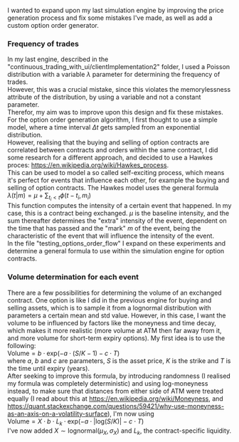 I wanted to expand upon my last simulation engine by improving the price generation process and fix some mistakes I've made, as well as add a custom option order generator.  
### Frequency of trades   
In my last engine, described in the "continuous_trading_with_ui/clientImplementation2" folder, I used a Poisson distribution with a variable $\lambda$ parameter for determining the frequency of trades.    
However, this was a crucial mistake, since this violates the memorylessness attribute of the distribution, by using a variable and not a constant parameter.  
Therefor, my aim was to improve upon this design and fix these mistakes.  
For the option order generation algorithm, I first thought to use a simple model, where a time interval $\Delta t$ gets sampled from an exponential distribution.  
However, realising that the buying and selling of option contracts are correlated between contracts and orders within the same contract, I did some research for a different approach, and decided to use a Hawkes proces: https://en.wikipedia.org/wiki/Hawkes_process.  
This can be used to model a so called self-exciting process, which means it's perfect for events that influence each other, for example the buying and selling of option contracts.
The Hawkes model uses the general formula  
$\lambda(t|m)=\mu+\sum_{t_i\lt t}\phi(t-t_i,m_i)$  
This function computes the intensity of a certain event that happened. In my case, this is a contract being exchanged. $\mu$ is the baseline intensity, and the sum thereafter determines the "extra" intensity of the event, dependent on the time that has passed and the "mark" $m$ of the event, being the characteristic of the event that will influence the intensity of the event.  
In the file "testing_options_order_flow" I expand on these experiments and determine a general formula to use within the simulation engine for option contracts.
### Volume determination for each event  
There are a few possibilities for determining the volume of an exchanged contract. One option is like I did in the previous engine for buying and selling assets, which is to sample it from a lognormal distribution with parameters a certain mean and std value. However, in this case, I want the volume to be influenced by factors like the moneyness and time decay, which makes it more realistic (more volume at ATM then far away from it, and more volume for short-term expiry options). My first idea is to use the following:  
$\text{Volume}=b\cdot\text{exp}(-a\cdot (S/K-1)-c\cdot T)$  
where $a$, $b$ and $c$ are parameters, $S$ is the asset price, $K$ is the strike and $T$ is the time until expiry (years).  
After seeking to improve this formula, by introducing randomness (I realised my formula was completely deterministic) and using log-moneyness instead, to make sure that distances from either side of ATM were treated equally (I read about this at https://en.wikipedia.org/wiki/Moneyness, and https://quant.stackexchange.com/questions/59421/why-use-moneyness-as-an-axis-on-a-volatility-surface), I'm now using  
$\text{Volume}=X\cdot b\cdot L_k\cdot\text{exp}(-a\cdot |\text{log}(S/K)|-c\cdot T)$  
I've now added $X\sim\text{lognormal}(\mu_X,\sigma_X)$ and $L_k$, the contract-specific liquidity.
